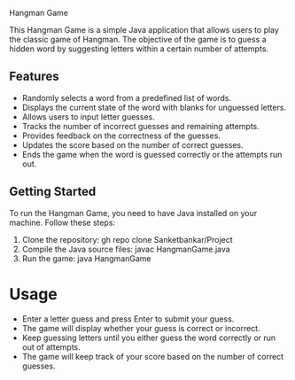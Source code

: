 Hangman Game

This Hangman Game is a simple Java application that allows users to play the classic game of Hangman. The objective of the game is to guess a hidden word by suggesting letters within a certain number of attempts.

## Features

- Randomly selects a word from a predefined list of words.
- Displays the current state of the word with blanks for unguessed letters.
- Allows users to input letter guesses.
- Tracks the number of incorrect guesses and remaining attempts.
- Provides feedback on the correctness of the guesses.
- Updates the score based on the number of correct guesses.
- Ends the game when the word is guessed correctly or the attempts run out.

## Getting Started

To run the Hangman Game, you need to have Java installed on your machine. Follow these steps:

1. Clone the repository: gh repo clone Sanketbankar/Project
2. Compile the Java source files: javac HangmanGame.java
3. Run the game: java HangmanGame

# Usage

- Enter a letter guess and press Enter to submit your guess.
- The game will display whether your guess is correct or incorrect.
- Keep guessing letters until you either guess the word correctly or run out of attempts.
- The game will keep track of your score based on the number of correct guesses.

